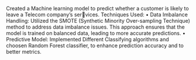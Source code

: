 Created a Machine learning model to predict whether a customer is likely to leave a Telecom company’s services.
Techniques Used:
• Data Imbalance Handling: Utilized the SMOTE (Synthetic Minority Over-sampling Technique)
method to address data imbalance issues. This approach ensures that the model is trained on
balanced data, leading to more accurate predictions.
• Predictive Model: Implemented Different Classifying algorithms and choosen Random Forest classifier, to enhance
prediction accuracy and to better metrics.
